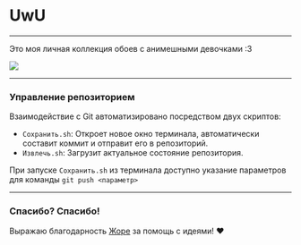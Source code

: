 # UwU

---

Это моя личная коллекция обоев с анимешными девочками :3

<img src="https://github.com/cuberbug/cuberbug_wallpapers/blob/main/wallpapers/other/photo_2024-02-29_05-59-13.jpg?raw=true">

---

### Управление репозиторием

Взаимодействие с Git автоматизировано посредством двух скриптов:
- `Сохранить.sh`: Откроет новое окно терминала, автоматически составит коммит и отправит его в репозиторий.
- `Извлечь.sh`: Загрузит актуальное состояние репозитория.

При запуске `Сохранить.sh` из терминала доступно указание параметров для команды `git push <параметр>`

---

### Спасибо? Спасибо!

Выражаю благодарность [Жоре](https://github.com/Katze-942) за помощь с идеями! ❤️
